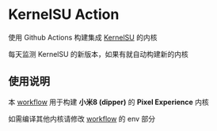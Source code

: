 # KernelSU Action
使用 Github Actions 构建集成 [KernelSU](https://github.com/tiann/KernelSU) 的内核

每天监测 KernelSU 的新版本，如果有就自动构建新的内核

## 使用说明
本 [workflow](.github/workflows/main.yml) 用于构建 **小米8 (dipper)** 的 **Pixel Experience** 内核

如需编译其他内核请修改 [workflow](.github/workflows/main.yml) 的 env 部分
